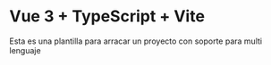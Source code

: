 # Vue 3 + TypeScript + Vite

Esta es una plantilla para arracar un proyecto con soporte para multi
lenguaje
